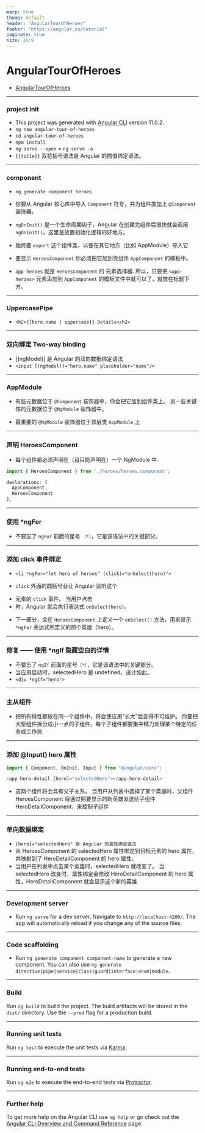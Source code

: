 ```yaml
---
marp: true
theme: default
header: "AngularTourOfHeroes"
footer: "https://angular.cn/tutorial"
paginate: true
size: 16:9
---
```


# AngularTourOfHeroes

- [AngularTourOfHeroes](https://angular.cn/tutorial/toh-pt0)

---

### project init

- This project was generated with [Angular CLI](https://github.com/angular/angular-cli) version 11.0.2.
- `ng new angular-tour-of-heroes`
- `cd angular-tour-of-heroes`
- `npm install`
- `ng serve --open` = `ng serve -o`
- `{{title}}` 双花括号语法是 Angular 的插值绑定语法。

---

### component

- `ng generate component heroes`

- 你要从 Angular 核心库中导入 `Component` 符号，并为组件类加上 `@Component` 装饰器。
- `ngOnInit()` 是一个生命周期钩子，Angular 在创建完组件后很快就会调用 `ngOnInit()`。这里是放置初始化逻辑的好地方。
- 始终要 `export` 这个组件类，以便在其它地方（比如 AppModule）导入它
- 要显示 `HeroesComponent` 你必须把它加到壳组件 `AppComponent` 的模板中。
- `app-heroes` 就是 `HeroesComponent` 的 元素选择器. 所以，只要把 `<app-heroes>` 元素添加到 `AppComponent` 的模板文件中就可以了，就放在标题下方。

---

### UppercasePipe

- `<h2>{{hero.name | uppercase}} Details</h2>`

---

### 双向绑定 Two-way binding

- [(ngModel)] 是 Angular 的双向数据绑定语法
- `<input [(ngModel)]="hero.name" placeholder="name"/>`

---

### AppModule

- 有些元数据位于 `@Component` 装饰器中，你会把它加到组件类上。 另一些关键性的元数据位于 `@NgModule` 装饰器中。

- 最重要的 `@NgModule` 装饰器位于顶层类 `AppModule` 上

---

### 声明 HeroesComponent

- 每个组件都必须声明在（且只能声明在）一个 NgModule 中.

```js
import { HeroesComponent } from './heroes/heroes.component';

declarations: [
  AppComponent,
  HeroesComponent
],
```

---

### 使用 \*ngFor

- 不要忘了 `ngFor` 前面的星号 `（*）`，它是该语法中的关键部分。

---

### 添加 click 事件绑定

- `<li *ngFor="let hero of heroes" (click)="onSelect(hero)">`
- `click` 外面的圆括号会让 Angular 监听这个 <li> 元素的 `click` 事件。 当用户点击 <li> 时，Angular 就会执行表达式 `onSelect(hero)`。

- 下一部分，会在 `HeroesComponent` 上定义一个 `onSelect()` 方法，用来显示 `*ngFor` 表达式所定义的那个英雄（hero）。

---

### 修复 —— 使用 \*ngIf 隐藏空白的详情

- 不要忘了 `ngIf` 前面的星号`（*）`，它是该语法中的关键部分。
- 当应用启动时，selectedHero 是 undefined，设计如此。
- `<div *ngIf="hero">`

---

### 主从组件

- 把所有特性都放在同一个组件中，将会使应用“长大”后变得不可维护。 你要把大型组件拆分成小一点的子组件，每个子组件都要集中精力处理某个特定的任务或工作流

---

### 添加 @Input() hero 属性

```js
import { Component, OnInit, Input } from "@angular/core";
```

```js
<app-hero-detail [hero]="selectedHero"></app-hero-detail>
```

- 这两个组件将会具有父子关系。 当用户从列表中选择了某个英雄时，父组件 HeroesComponent 将通过把要显示的新英雄发送给子组件 HeroDetailComponent，来控制子组件

---

### 单向数据绑定

- `[hero]="selectedHero" 是 Angular 的属性绑定语法`
- 从 HeroesComponent 的 selectedHero 属性绑定到目标元素的 hero 属性，并映射到了 HeroDetailComponent 的 hero 属性。
- 当用户在列表中点击某个英雄时，selectedHero 就改变了。 当 selectedHero 改变时，属性绑定会修改 HeroDetailComponent 的 hero 属性，HeroDetailComponent 就会显示这个新的英雄

---

### Development server

- Run `ng serve` for a dev server. Navigate to `http://localhost:4200/`. The app will automatically reload if you change any of the source files.

---

### Code scaffolding

- Run `ng generate component component-name` to generate a new component. You can also use `ng generate directive|pipe|service|class|guard|interface|enum|module`.

---

### Build

Run `ng build` to build the project. The build artifacts will be stored in the `dist/` directory. Use the `--prod` flag for a production build.

---

### Running unit tests

Run `ng test` to execute the unit tests via [Karma](https://karma-runner.github.io).

---

### Running end-to-end tests

Run `ng e2e` to execute the end-to-end tests via [Protractor](http://www.protractortest.org/).

---

### Further help

To get more help on the Angular CLI use `ng help` or go check out the [Angular CLI Overview and Command Reference](https://angular.io/cli) page.
